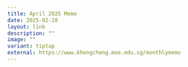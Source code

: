 ```yaml
---
title: April 2025 Memo
date: 2025-02-28
layout: link
description: ""
image: ""
variant: tiptap
external: https://www.khengcheng.moe.edu.sg/monthlymemo
---
```

